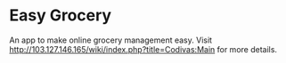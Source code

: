 # Easy Grocery
An app to make online grocery management easy.
Visit http://103.127.146.165/wiki/index.php?title=Codivas:Main for more details.
